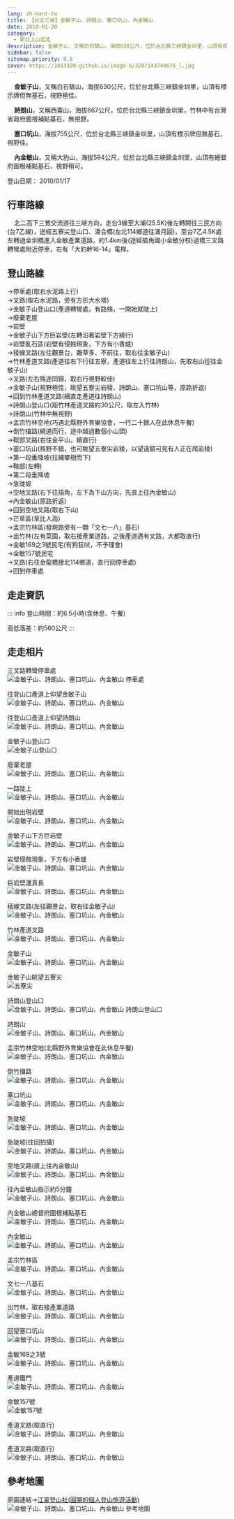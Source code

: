 ```yaml
---
lang: zh-Hant-tw
title: 【台北三峽】金敏子山、詩朗山、塞口坑山、內金敏山
date: 2010-01-20
category: 
  - 新北上山走走
description: 金敏子山，又稱白石鵠山，海拔630公尺，位於台北縣三峽鎮金圳里，山頂有標示牌但無基石，視野極佳。詩朗山，又稱西崙山，海拔667公尺，位於台北縣三峽鎮金圳里，無視野。塞口坑山，海拔755公尺，位於台北縣三峽鎮金圳里，山頂有標示牌但無基石，視野佳。內金敏山，又稱大豹山，海拔594公尺，位於台北縣三峽鎮金圳里，視野稍可。
sidebar: false
sitemap.priority: 0.8
cover: https://1013399.github.io/image-6/320/143740676_l.jpg
---
```


    **金敏子山**，又稱白石鵠山，海拔630公尺，位於台北縣三峽鎮金圳里，山頂有標示牌但無基石，視野極佳。  

    **詩朗山**，又稱西崙山，海拔667公尺，位於台北縣三峽鎮金圳里，竹林中有台灣省政府圖根補點基石，無視野。  

<!-- more -->

    **塞口坑山**，海拔755公尺，位於台北縣三峽鎮金圳里，山頂有標示牌但無基石，視野佳。  

    **內金敏山**，又稱大豹山，海拔594公尺，位於台北縣三峽鎮金圳里，山頂有總督府圖根補點基石，視野稍可。

登山日期： 2010/01/17

## 行車路線
    北二高下三鶯交流道往三峽方向，走台3線至大埔(25.5K)後左轉開往三民方向(台7乙線)，途經五寮尖登山口、湊合橋(左北114鄉道往滿月圓)，至台7乙4.5K處左轉過金圳橋進入金敏產業道路，約1.4km後(途經插角國小金敏分校)過橋三叉路轉彎處附近停車，右有「大豹幹16-14」電桿。

## 登山路線
→停車處(取右水泥路上行)  
→叉路(取右水泥路，旁有方形大水塔)  
→金敏子山登山口(產道轉彎處，有路條，一開始就陡上)  
→廢棄老屋  
→岩壁  
→金敏子山下方巨岩壁(左轉沿著岩壁下方繞行)  
→岩壁亂石區(岩壁有侵蝕現象，下方有小香爐)  
→稜線叉路(左往觀景台，雜草多、不前往，取右往金敏子山)  
→竹林產道叉路(產道往右下行往五寮，產道往左上行往詩朗山，先取右山徑往金敏子山)  
→叉路(左右殊途同歸，取右行視野較佳)  
→金敏子山(視野極佳，眺望五寮尖岩稜、詩朗山、塞口坑山等，原路折返)  
→回到竹林產道叉路(續直走產道往詩朗山)  
→詩朗山登山口(距竹林產道叉路約30公尺，取左入竹林)  
→詩朗山(竹林中無視野)  
→孟宗竹林空地(巧遇北縣野外育樂協會，一行二十餘人在此休息午餐)  
→倒竹擋路(繞道而行，途中越過數個小山頭)  
→鞍部叉路(右往金平山，續直行)  
→塞口坑山(視野不錯，也可眺望五寮尖岩稜，以望遠鏡可見有人正在爬岩稜)  
→第一段垂降坡(拉繩攀樹而下)  
→鞍部(左轉)  
→第二段垂降坡  
→急陡坡  
→空地叉路(右下往插角，左下為下山方向，先直上往內金敏山)  
→內金敏山(原路折返)  
→回到空地叉路(取右下山)  
→芒草區(草比人高)  
→孟宗竹林區(發現路旁有一顆「文七一八」基石)  
→出竹林(左有菜園，取右接產業道路，之後產道遇有叉路，大都取直行)  
→金敏169之3號民宅(有狗狂吠，不予理會)  
→金敏157號民宅  
→叉路(右往金龍橋接北114鄉道，直行回停車處)  
→回到停車處

## 走走資訊
::: info
登山時間：約6.5小時(含休息、午餐)

高低落差：約560公尺
:::

## 走走相片

三叉路轉彎停車處  
![金敏子山、詩朗山、塞口坑山、內金敏山 停車處](https://1013399.github.io/image-6/320/143740634_l.jpg)

往登山口產道上仰望金敏子山  
![金敏子山、詩朗山、塞口坑山、內金敏山](https://1013399.github.io/image-6/320/143740637_l.jpg)

往登山口產道上仰望詩朗山  
![金敏子山、詩朗山、塞口坑山、內金敏山](https://1013399.github.io/image-6/320/143740641_l.jpg)

金敏子山登山口  
![金敏子山登山口](https://1013399.github.io/image-6/320/143740645_l.jpg)

廢棄老屋  
![金敏子山、詩朗山、塞口坑山、內金敏山](https://1013399.github.io/image-6/320/143740647_l.jpg)

一路陡上  
![金敏子山、詩朗山、塞口坑山、內金敏山](https://1013399.github.io/image-6/320/143740663_l.jpg)

開始出現岩壁  
![金敏子山、詩朗山、塞口坑山、內金敏山](https://1013399.github.io/image-6/320/143740667_l.jpg)

金敏子山下方巨岩壁  
![金敏子山、詩朗山、塞口坑山、內金敏山](https://1013399.github.io/image-6/320/143740671_l.jpg)

岩壁侵蝕現象，下方有小香爐  
![金敏子山、詩朗山、塞口坑山、內金敏山](https://1013399.github.io/image-6/320/143740673_l.jpg)

巨岩壁還真長  
![金敏子山、詩朗山、塞口坑山、內金敏山](https://1013399.github.io/image-6/320/143740676_l.jpg)

稜線叉路(左往觀景台，取右往金敏子山)  
![金敏子山、詩朗山、塞口坑山、內金敏山](https://1013399.github.io/image-6/320/143740679_l.jpg)

竹林產道叉路  
![金敏子山、詩朗山、塞口坑山、內金敏山](https://1013399.github.io/image-6/320/143740681_l.jpg)

金敏子山  
![金敏子山、詩朗山、塞口坑山、內金敏山](https://1013399.github.io/image-6/320/143740684_l.jpg)

金敏子山眺望五寮尖  
![五寮尖](https://1013399.github.io/image-6/320/143740686_l.jpg)

詩朗山登山口  
![金敏子山、詩朗山、塞口坑山、內金敏山 詩朗山登山口](https://1013399.github.io/image-6/320/143740692_l.jpg)

詩朗山  
![金敏子山、詩朗山、塞口坑山、內金敏山](https://1013399.github.io/image-6/320/143740696_l.jpg)

孟宗竹林空地(北縣野外育樂協會在此休息午餐)  
![金敏子山、詩朗山、塞口坑山、內金敏山](https://1013399.github.io/image-6/320/143740700_l.jpg)

倒竹擋路  
![金敏子山、詩朗山、塞口坑山、內金敏山](https://1013399.github.io/image-6/320/143740703_l.jpg)

塞口坑山  
![金敏子山、詩朗山、塞口坑山、內金敏山](https://1013399.github.io/image-6/320/143740706_l.jpg)

急陡坡  
![金敏子山、詩朗山、塞口坑山、內金敏山](https://1013399.github.io/image-6/320/143740708_l.jpg)

急陡坡(往回拍攝)  
![金敏子山、詩朗山、塞口坑山、內金敏山](https://1013399.github.io/image-6/320/143740711_l.jpg)

空地叉路(直上往內金敏山)  
![金敏子山、詩朗山、塞口坑山、內金敏山](https://1013399.github.io/image-6/320/143740714_l.jpg)

往內金敏山指示約5分鐘  
![金敏子山、詩朗山、塞口坑山、內金敏山](https://1013399.github.io/image-6/320/143740716_l.jpg)

內金敏山總督府圖根補點基石  
![金敏子山、詩朗山、塞口坑山、內金敏山](https://1013399.github.io/image-6/320/143740719_l.jpg)

內金敏山  
![金敏子山、詩朗山、塞口坑山、內金敏山](https://1013399.github.io/image-6/320/143740722_l.jpg)

孟宗竹林區  
![金敏子山、詩朗山、塞口坑山、內金敏山](https://1013399.github.io/image-6/320/143740730_l.jpg)

文七一八基石  
![金敏子山、詩朗山、塞口坑山、內金敏山](https://1013399.github.io/image-6/320/143740791_l.jpg)

出竹林，取右接產業道路  
![金敏子山、詩朗山、塞口坑山、內金敏山](https://1013399.github.io/image-6/320/143740798_l.jpg)

回望塞口坑山  
![金敏子山、詩朗山、塞口坑山、內金敏山](https://1013399.github.io/image-6/320/143740827_l.jpg)

金敏169之3號  
![金敏子山、詩朗山、塞口坑山、內金敏山](https://1013399.github.io/image-6/320/143740839_l.jpg)

產道鐵門  
![金敏子山、詩朗山、塞口坑山、內金敏山](https://1013399.github.io/image-6/320/143740850_l.jpg)

金敏157號  
![金敏157號](https://1013399.github.io/image-6/320/143740923_l.jpg)

產道叉路(取直行)  
![金敏子山、詩朗山、塞口坑山、內金敏山](https://1013399.github.io/image-6/320/143740931_l.jpg)

產道叉路(取直行)  
![金敏子山、詩朗山、塞口坑山、內金敏山](https://1013399.github.io/image-6/320/143740632_l.jpg)

## 參考地圖
原圖連結→[江翠登山社(圓開的個人登山旅遊活動)](http://ms1.ctjh.tpc.edu.tw/~uank3/070211chat.htm)  
![金敏子山、詩朗山、塞口坑山、內金敏山 參考地圖](https://1013399.github.io/image-6/320/143741318_l.jpg)